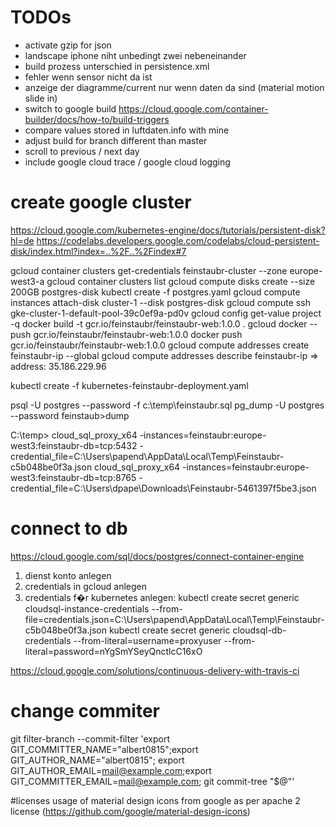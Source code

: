 # TODOs
- activate gzip for json
- landscape iphone niht unbedingt zwei nebeneinander
- build prozess unterschied in persistence.xml
- fehler wenn sensor nicht da ist
- anzeige der diagramme/current nur wenn daten da sind (material motion slide in)
- switch to google build https://cloud.google.com/container-builder/docs/how-to/build-triggers
- compare values stored in luftdaten.info with mine
- adjust build for branch different than master
- scroll to previous / next day
- include google cloud trace / google cloud logging

# create google cluster
https://cloud.google.com/kubernetes-engine/docs/tutorials/persistent-disk?hl=de
https://codelabs.developers.google.com/codelabs/cloud-persistent-disk/index.html?index=..%2F..%2Findex#7

gcloud container clusters get-credentials feinstaubr-cluster --zone europe-west3-a
gcloud container clusters list
gcloud compute disks create --size 200GB postgres-disk
kubectl create -f postgres.yaml
gcloud compute instances attach-disk cluster-1 --disk postgres-disk
gcloud compute ssh gke-cluster-1-default-pool-39c0ef9a-pd0v
gcloud config get-value project -q
docker build -t gcr.io/feinstaubr/feinstaubr-web:1.0.0 .
gcloud docker -- push gcr.io/feinstaubr/feinstaubr-web:1.0.0
docker push gcr.io/feinstaubr/feinstaubr-web:1.0.0
gcloud compute addresses create feinstaubr-ip --global
gcloud compute addresses describe feinstaubr-ip
=> address: 35.186.229.96

kubectl create -f kubernetes-feinstaubr-deployment.yaml


psql -U postgres --password -f c:\temp\feinstaubr.sql
pg_dump -U postgres --password feinstaub>dump

C:\temp>
cloud_sql_proxy_x64 -instances=feinstaubr:europe-west3:feinstaubr-db=tcp:5432 -credential_file=C:\Users\papend\AppData\Local\Temp\Feinstaubr-c5b048be0f3a.json
cloud_sql_proxy_x64 -instances=feinstaubr:europe-west3:feinstaubr-db=tcp:8765 -credential_file=C:\Users\dpape\Downloads\Feinstaubr-5461397f5be3.json

# connect to db
https://cloud.google.com/sql/docs/postgres/connect-container-engine
1. dienst konto anlegen
2. credentials in gcloud anlegen
3. credentials f�r kubernetes anlegen:
kubectl create secret generic cloudsql-instance-credentials --from-file=credentials.json=C:\Users\papend\AppData\Local\Temp\Feinstaubr-c5b048be0f3a.json
kubectl create secret generic cloudsql-db-credentials --from-literal=username=proxyuser --from-literal=password=nYgSmYSeyQnctlcC16xO


https://cloud.google.com/solutions/continuous-delivery-with-travis-ci


# change commiter
git filter-branch --commit-filter 'export GIT_COMMITTER_NAME="albert0815";export GIT_AUTHOR_NAME="albert0815"; export GIT_AUTHOR_EMAIL=mail@example.com;export GIT_COMMITTER_EMAIL=mail@example.com; git commit-tree "$@"'


#licenses
usage of material design icons from google as per apache 2 license (https://github.com/google/material-design-icons) 